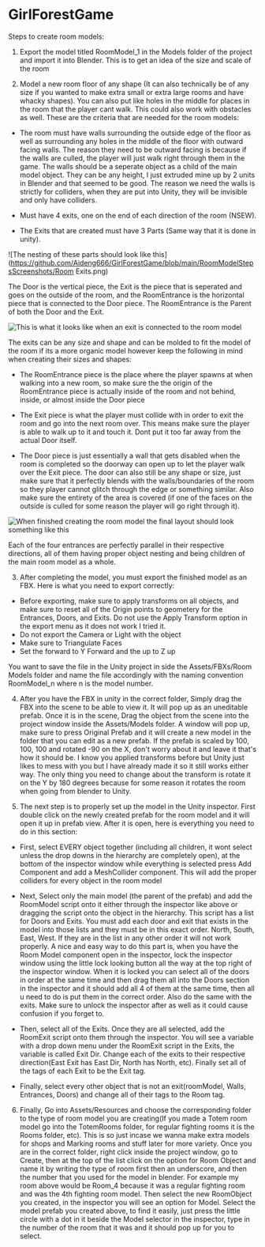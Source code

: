 # GirlForestGame

Steps to create room models:

1. Export the model titled RoomModel_1 in the Models folder of the project and import it into Blender. This is to get an idea of the size and scale of the room


2. Model a new room floor of any shape (It can also technically be of any size if you wanted to make extra small or extra large rooms and have whacky shapes). You can also put like holes in the middle for places in the room that the player cant walk. This could also work with obstacles as well.
These are the criteria that are needed for the room models:

 - The room must have walls surrounding the outside edge of the floor as well as surrounding any holes in the middle of the floor with outward facing walls. The reason they need to be outward facing is because if the walls are culled, the player will just walk right through them in the game. The walls should be a seperate object as a child of the main model object. They can be any height, I just extruded mine up by 2 units in Blender and that seemed to be good. The reason we need the walls is strictly for colliders, when they are put into Unity, they will be invisible and only have colliders.
        
 - Must have 4 exits, one on the end of each direction of the room (NSEW).
        
 - The Exits that are created must have 3 Parts (Same way that it is done in unity).
        
![The nesting of these parts should look like this](https://github.com/Aideng666/GirlForestGame/blob/main/RoomModelStepsScreenshots/Room Exits.png)
             
The Door is the vertical piece, the Exit is the piece that is seperated and goes on the outside of the room, and the RoomEntrance is the horizontal piece that is connected to the Door piece. The RoomEntrance is the Parent of both the Door and the Exit.

![This is what it looks like when an exit is connected to the room model](https://drive.google.com/file/d/12maHqDgXGF6WTpfm6XT0zhhn_BCgwr0q/view?usp=share_link)
             
The exits can be any size and shape and can be molded to fit the model of the room if its a more organic model however keep the following in mind                       when creating their sizes and shapes:

  - The RoomEntrance piece is the place where the player spawns at when walking into a new room, so make sure the the origin of the RoomEntrance piece is actually inside of the room and not behind, inside, or almost inside the Door piece
  
  - The Exit piece is what the player must collide with in order to exit the room and go into the next room over. This means make sure the player is able to walk up to it and touch it. Dont put it too far away from the actual Door itself.
  
  - The Door piece is just essentially a wall that gets disabled when the room is completed so the doorway can open up to let the player walk over the Exit piece. The door can also still be any shape or size, just make sure that it perfectly blends with the walls/boundaries of the room so they player cannot glitch through the edge or something similar. Also make sure the entirety of the area is covered (if one of the faces on the outside is culled for some reason the player will go right through it).

![When finished creating the room model the final layout should look something like this](https://drive.google.com/drive/folders/1HaNQrE9h5T2zai3b1SWluK_RtrqExnAh)
 
Each of the four entrances are perfectly parallel in their respective directions, all of them having proper object nesting and being children of the main room model as a whole.


3. After completing the model, you must export the finished model as an FBX. Here is what you need to export correctly:

 - Before exporting, make sure to apply transforms on all objects, and make sure to reset all of the Origin points to geometery for the Entrances, Doors, and Exits. Do not use the Apply Transform option in the export menu as it does not work I tried it.
 - Do not export the Camera or Light with the object
 - Make sure to Triangulate Faces
 - Set the forward to Y Forward and the up to Z up

You want to save the file in the Unity project in side the Assets/FBXs/Room Models folder and name the file accordingly with the naming convention RoomModel_n where n is the model number. 


4. After you have the FBX in unity in the correct folder, Simply drag the FBX into the scene to be able to view it. It will pop up as an uneditable prefab. Once it is in the scene, Drag the object from the scene into the project window inside the Assets/Models folder. A window will pop up, make sure to press Original Prefab and it will create a new model in the folder that you can edit as a new prefab. If the prefab is scaled by 100, 100, 100 and rotated -90 on the X, don't worry about it and leave it that's how it should be. I know you applied transforms before but Unity just likes to mess with you but I have already made it so it still works either way. The only thing you need to change about the transform is rotate it on the Y by 180 degrees because for some reason it rotates the room when going from blender to Unity.


5. The next step is to properly set up the model in the Unity inspector. First double click on the newly created prefab for the room model and it will open it up in prefab view. After it is open, here is everything you need to do in this section:

 - First, select EVERY object together (including all children, it wont select unless the drop downs in the hierarchy are completely open), at the bottom of the inspector window while everything is selected press Add Component and add a MeshCollider component. This will add the proper colliders for every object in the room model

 - Next, Select only the main model (the parent of the prefab) and add the RoomModel script onto it either through the inspector like above or dragging the script onto the object in the hierarchy. This script has a list for Doors and Exits. You must add each door and exit that exists in the model into those lists and they must be in this exact order. North, South, East, West. If they are in the list in any other order it will not work properly. A nice and easy way to do this part is, when you have the Room Model component open in the inspector, lock the inspector window using the little lock looking button all the way at the top right of the inspector window. When it is locked you can select all of the doors in order at the same time and then drag them all into the Doors section in the inspector and it should add all 4 of them at the same time, then all u need to do is put them in the correct order. Also do the same with the exits. Make sure to unlock the inspector after as well as it could cause confusion if you forget to.

 - Then, select all of the Exits. Once they are all selected, add the RoomExit script onto them through the inspector. You will see a variable with a drop down menu under the RoomExit script in the Exits, the variable is called Exit Dir. Change each of the exits to their respective direction(East Exit has East Dir, North has North, etc). Finally set all of the tags of each Exit to be the Exit tag.
 
 -  Finally, select every other object that is not an exit(roomModel, Walls, Entrances, Doors) and change all of their tags to the Room tag.


6. Finally, Go into Assets/Resources and choose the corresponding folder to the type of room model you are creating(If you made a Totem room model go into the TotemRooms folder, for regular fighting rooms it is the Rooms folder, etc). This is so just incase we wanna make extra models for shops and Marking rooms and stuff later for more variety. Once you are in the correct folder, right click inside the project window, go to Create, then at the top of the list click on the option for Room Object and name it by writing the type of room first then an underscore, and then the number that you used for the model in blender. For example my room above would be Room_4 because it was a regular fighting room and was the 4th fighting room model. Then select the new RoomObject you created, in the inspector you will see an option for Model. Select the model prefab you created above, to find it easily, just press the little circle with a dot in it beside the Model selector in the inspector, type in the number of the room that it was and it should pop up for you to select.


